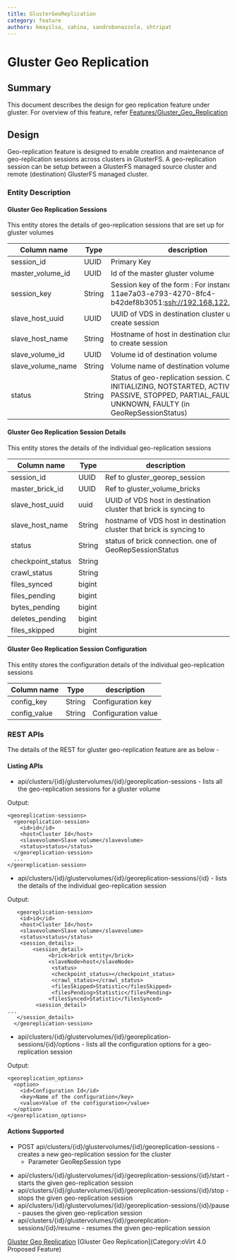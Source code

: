 ```yaml
---
title: GlusterGeoReplication
category: feature
authors: kmayilsa, sahina, sandrobonazzola, shtripat
---
```


# Gluster Geo Replication

## Summary

This document describes the design for geo replication feature under gluster. For overview of this feature, refer [Features/Gluster_Geo_Replication](/develop/release-management/features/gluster/gluster-geo-replication/)

## Design

Geo-replication feature is designed to enable creation and maintenance of geo-replication sessions across clusters in GlusterFS. A geo-replication session can be setup between a GlusterFS managed source cluster and remote (destination) GlusterFS managed cluster.

### Entity Description

#### Gluster Geo Replication Sessions

This entity stores the details of geo-replication sessions that are set up for gluster volumes

| Column name         | Type   | description                                                                                                                                             |
|---------------------|--------|---------------------------------------------------------------------------------------------------------------------------------------------------------|
| session_id         | UUID   | Primary Key                                                                                                                                             |
| master_volume_id  | UUID   | Id of the master gluster volume                                                                                                                         |
| session_key        | String | Session key of the form <masternode uuid>:<ssh url for slave volume> For instance, 11ae7a03-e793-4270-8fc4-b42def8b3051:<ssh://192.168.122.14>::slave2  |
| slave_host_uuid   | UUID   | UUID of VDS in destination cluster used to create session                                                                                               |
| slave_host_name   | String | Hostname of host in destination cluster used to create session                                                                                          |
| slave_volume_id   | UUID   | Volume id of destination volume                                                                                                                         |
| slave_volume_name | String | Volume name of destination volume                                                                                                                       |
| status              | String | Status of geo-replication session. One of INITIALIZING, NOTSTARTED, ACTIVE, PASSIVE, STOPPED, PARTIAL_FAULTY, UNKNOWN, FAULTY (in GeoRepSessionStatus) |

#### Gluster Geo Replication Session Details

This entity stores the details of the individual geo-replication sessions

| Column name        | Type   | description                                                          |
|--------------------|--------|----------------------------------------------------------------------|
| session_id        | UUID   | Ref to gluster_georep_session                                      |
| master_brick_id  | UUID   | Ref to gluster_volume_bricks                                       |
| slave_host_uuid  | uuid   | UUID of VDS host in destination cluster that brick is syncing to     |
| slave_host_name  | String | hostname of VDS host in destination cluster that brick is syncing to |
| status             | String | status of brick connection. one of GeoRepSessionStatus               |
| checkpoint_status | String |                                                                      |
| crawl_status      | String |                                                                      |
| files_synced      | bigint |                                                                      |
| files_pending     | bigint |                                                                      |
| bytes_pending     | bigint |                                                                      |
| deletes_pending   | bigint |                                                                      |
| files_skipped     | bigint |                                                                      |

#### Gluster Geo Replication Session Configuration

This entity stores the configuration details of the individual geo-replication sessions

| Column name   | Type   | description         |
|---------------|--------|---------------------|
| config_key   | String | Configuration key   |
| config_value | String | Configuration value |

### REST APIs

The details of the REST for gluster geo-replication feature are as below -

#### Listing APIs

*   api/clusters/{id}/glustervolumes/{id}/georeplication-sessions - lists all the geo-replication sessions for a gluster volume

Output:

    <georeplication-sessions>
      <georeplication-session>
        <id>id</id>
        <host>Cluster Id</host>
        <slavevolume>Slave volume</slavevolume>
        <status>status</status>
      </georeplication-session>
      ...
    </georeplication-session>

*   api/clusters/{id}/glustervolumes/{id}/georeplication-sessions/{id} - lists the details of the individual geo-replication session

Output:

       <georeplication-session>
        <id>id</id>
        <host>Cluster Id</host>
        <slavevolume>Slave volume</slavevolume>
        <status>status</status>
        <session_details>
            <session_detail>
                 <brick>brick entity</brick>
                 <slaveNode>host</slaveNode>
                  <status>
                  <checkpoint_status></checkpoint_status>
                  <crawl_status></crawl_status>
                  <filesSkipped>Statistic</filesSkipped>
                  <filesPending>Statistic</filesPending>
                 <filesSynced>Statistic</filesSynced>
             <session_detail>
    ...
       </session_details>
      </georeplication-session>

*   api/clusters/{id}/glustervolumes/{id}/georeplication-sessions/{id}/options - lists all the configuration options for a geo-replication session

Output:

    <georeplication_options>
      <option>
        <id>Configuration Id</id>
        <key>Name of the configuration</key>
        <value>Value of the configuration</value>
      </option>
    </georeplication_options>

#### Actions Supported

*   POST api/clusters/{id}/glustervolumes/{id}/georeplication-sessions - creates a new geo-replication session for the cluster
    -   Parameter GeoRepSession type

<!-- -->

*   api/clusters/{id}/glustervolumes/{id}/georeplication-sessions/{id}/start - starts the given geo-replication session
*   api/clusters/{id}/glustervolumes/{id}/georeplication-sessions/{id}/stop - stops the given geo-replication session
*   api/clusters/{id}/glustervolumes/{id}/georeplication-sessions/{id}/pause - pauses the given geo-replication session
*   api/clusters/{id}/glustervolumes/{id}/georeplication-sessions/{id}/resume - resumes the given geo-replication session

[Gluster Geo Replication](/develop/release-management/features/) [Gluster Geo Replication](Category:oVirt 4.0 Proposed Feature)

